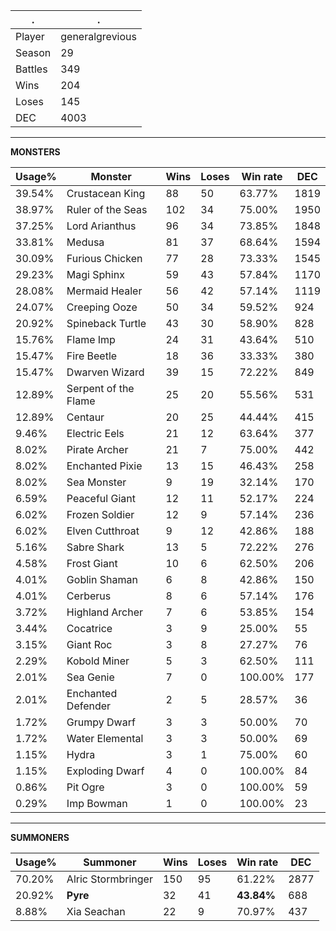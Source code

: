 .|.
|-|-
Player|generalgrevious
Season|29
Battles|349
Wins|204
Loses|145
DEC|4003

---
**MONSTERS**

Usage%|Monster|Wins|Loses|Win rate|DEC|
-|-|-|-|-|-|
39.54%|Crustacean King|88|50|63.77%|1819|
38.97%|Ruler of the Seas|102|34|75.00%|1950|
37.25%|Lord Arianthus|96|34|73.85%|1848|
33.81%|Medusa|81|37|68.64%|1594|
30.09%|Furious Chicken|77|28|73.33%|1545|
29.23%|Magi Sphinx|59|43|57.84%|1170|
28.08%|Mermaid Healer|56|42|57.14%|1119|
24.07%|Creeping Ooze|50|34|59.52%|924|
20.92%|Spineback Turtle|43|30|58.90%|828|
15.76%|Flame Imp|24|31|43.64%|510|
15.47%|Fire Beetle|18|36|33.33%|380|
15.47%|Dwarven Wizard|39|15|72.22%|849|
12.89%|Serpent of the Flame|25|20|55.56%|531|
12.89%|Centaur|20|25|44.44%|415|
9.46%|Electric Eels|21|12|63.64%|377|
8.02%|Pirate Archer|21|7|75.00%|442|
8.02%|Enchanted Pixie|13|15|46.43%|258|
8.02%|Sea Monster|9|19|32.14%|170|
6.59%|Peaceful Giant|12|11|52.17%|224|
6.02%|Frozen Soldier|12|9|57.14%|236|
6.02%|Elven Cutthroat|9|12|42.86%|188|
5.16%|Sabre Shark|13|5|72.22%|276|
4.58%|Frost Giant|10|6|62.50%|206|
4.01%|Goblin Shaman|6|8|42.86%|150|
4.01%|Cerberus|8|6|57.14%|176|
3.72%|Highland Archer|7|6|53.85%|154|
3.44%|Cocatrice|3|9|25.00%|55|
3.15%|Giant Roc|3|8|27.27%|76|
2.29%|Kobold Miner|5|3|62.50%|111|
2.01%|Sea Genie|7|0|100.00%|177|
2.01%|Enchanted Defender|2|5|28.57%|36|
1.72%|Grumpy Dwarf|3|3|50.00%|70|
1.72%|Water Elemental|3|3|50.00%|69|
1.15%|Hydra|3|1|75.00%|60|
1.15%|Exploding Dwarf|4|0|100.00%|84|
0.86%|Pit Ogre|3|0|100.00%|59|
0.29%|Imp Bowman|1|0|100.00%|23|

---
**SUMMONERS**

Usage%|Summoner|Wins|Loses|Win rate|DEC|
-|-|-|-|-|-|
70.20%|Alric Stormbringer|150|95|61.22%|2877|
20.92%|**Pyre**|32|41|**43.84%**|688|
8.88%|Xia Seachan|22|9|70.97%|437|
